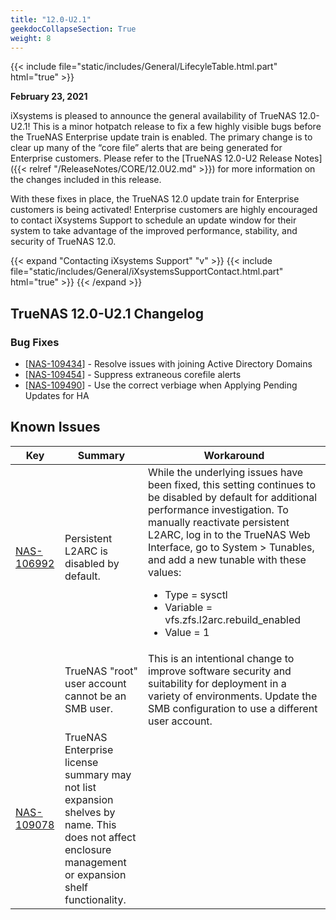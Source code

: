 ```yaml
---
title: "12.0-U2.1"
geekdocCollapseSection: True
weight: 8
---
```


{{< include file="static/includes/General/LifecyleTable.html.part" html="true" >}}

**February 23, 2021**

iXsystems is pleased to announce the general availability of TrueNAS 12.0-U2.1! This is a minor hotpatch release to fix a few highly visible bugs before the TrueNAS Enterprise update train is enabled. The primary change is to clear up many of the “core file” alerts that are being generated for Enterprise customers. Please refer to the [TrueNAS 12.0-U2 Release Notes]({{< relref "/ReleaseNotes/CORE/12.0U2.md" >}}) for more information on the changes included in this release.

With these fixes in place, the TrueNAS 12.0 update train for Enterprise customers is being activated! Enterprise customers are highly encouraged to contact iXsystems Support to schedule an update window for their system to take advantage of the improved performance, stability, and security of TrueNAS 12.0.

{{< expand "Contacting iXsystems Support" "v" >}}
{{< include file="static/includes/General/iXsystemsSupportContact.html.part" html="true" >}}
{{< /expand >}}

## TrueNAS 12.0-U2.1 Changelog

### Bug Fixes

<ul>
<li>[<a href='https://jira.ixsystems.com/browse/NAS-109434'>NAS-109434</a>] - Resolve issues with joining Active Directory Domains
</li>
<li>[<a href='https://jira.ixsystems.com/browse/NAS-109454'>NAS-109454</a>] - Suppress extraneous corefile alerts
</li>
<li>[<a href='https://jira.ixsystems.com/browse/NAS-109490'>NAS-109490</a>] - Use the correct verbiage when Applying Pending Updates for HA
</li>
</ul>

## Known Issues

<body class="ql-editor ql-editor-view" style="font-size:14px;">
    <html>
        <body>
            <table width="100%">
                <thead>
                  <tr>
<th>Key</th>
<th>Summary</th>
<th>Workaround</th>
       </tr>
                </thead>
                <tbody>
                	<tr>
<td><a href="https://jira.ixsystems.com/browse/NAS-106992" target="_blank">NAS-106992</a></td>
<td>Persistent L2ARC is disabled by default.</td>
<td>While the underlying issues have been fixed, this setting continues to be disabled by default for additional performance investigation. To manually reactivate persistent L2ARC, log in to the TrueNAS Web Interface, go to System > Tunables, and add a new tunable with these values:
<ul>
		    			<li>Type = sysctl</li>
		    			<li>Variable = vfs.zfs.l2arc.rebuild_enabled</li>
		    			<li>Value = 1</li>
		    		</ul>
</td>
</tr>
<tr>
			<td></td>
			<td>TrueNAS "root" user account cannot be an SMB user.</td>
			<td>This is an intentional change to improve software security and suitability for deployment in a variety of environments. Update the SMB configuration to use a different user account.</td>
		</tr>
		<tr>
<td><a href="https://jira.ixsystems.com/browse/NAS-109078" target="_blank">NAS-109078</a></td>
<td>TrueNAS Enterprise license summary may not list expansion shelves by name. This does not affect enclosure management or expansion shelf functionality.</td>
<td></td>
</tr>
      </tbody>
    </table>
  </body>
</html>
